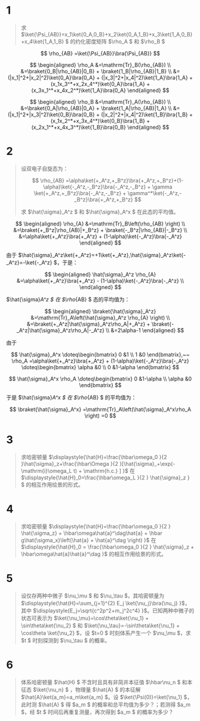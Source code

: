 # 1

> 求 $\ket{\Psi_{AB}}=x_1\ket{0_A,0_B}+x_2\ket{0_A,1_B}+x_3\ket{1_A,0_B}+x_4\ket{1_A,1_B} $ 的约化密度矩阵 $\rho_A $ 和 $\rho_B $

$$
\rho_{AB}
=\ket{\Psi_{AB}}\bra{\Psi_{AB}}
$$

$$
\begin{aligned}
\rho_A
&=\mathrm{Tr}_B(\rho_{AB}) \\
&=\braket{0_B|\rho_{AB}|0_B} + \braket{1_B|\rho_{AB}|1_B} \\
&=(|x_1|^2+|x_2|^2)\ket{0_A}\bra{0_A} + (|x_3|^2+|x_4|^2)\ket{1_A}\bra{1_A} + (x_1x_3^*+x_2x_4^*)\ket{0_A}\bra{1_A} + (x_3x_1^*+x_4x_2^*)\ket{1_A}\bra{0_A}
\end{aligned}
$$

$$
\begin{aligned}
\rho_B
&=\mathrm{Tr}_A(\rho_{AB}) \\
&=\braket{0_A|\rho_{AB}|0_A} + \braket{1_A|\rho_{AB}|1_A} \\
&=(|x_1|^2+|x_3|^2)\ket{0_B}\bra{0_B} + (|x_2|^2+|x_4|^2)\ket{1_B}\bra{1_B} + (x_1x_2^*+x_3x_4^*)\ket{0_B}\bra{1_B} + (x_2x_1^*+x_4x_3^*)\ket{1_B}\bra{0_B}
\end{aligned}
$$

# 2

> 设双电子自旋态为：
>
>$$
\rho_{AB}
=\alpha\ket{+_A^z,+_B^z}\bra{+_A^z,+_B^z}+(1-\alpha)\ket{-_A^z,-_B^z}\bra{-_A^z,-_B^z} + \gamma \ket{+_A^z,+_B^z}\bra{-_A^z,-_B^z} + \gamma^*\ket{-_A^z,-_B^z}\bra{+_A^z,+_B^z}
>$$
>
>求 $\hat{\sigma}_A^z $ 和 $\hat{\sigma}_A^x $ 在此态的平均值。

$$
\begin{aligned}
\rho_{A}
&=\mathrm{Tr}_B\left(\rho_{AB} \right) \\
&=\braket{+_B^z|\rho_{AB}|+_B^z} + \braket{-_B^z|\rho_{AB}|-_B^z} \\
&=\alpha\ket{+_A^z}\bra{+_A^z} + (1-\alpha)\ket{-_A^z}\bra{-_A^z}
\end{aligned}
$$

由于 $\hat{\sigma}_A^z\ket{+_A^z}=+1\ket{+_A^z},\hat{\sigma}_A^z\ket{-_A^z}=-\ket{-_A^z} $，于是：

$$
\begin{aligned}
\hat{\sigma}_A^z \rho_{A}
&=\alpha\ket{+_A^z}\bra{+_A^z} - (1-\alpha)\ket{-_A^z}\bra{-_A^z} \\
\end{aligned}
$$

$\hat{\sigma}_A^z $ 在 $\rho_{AB} $ 态的平均值为：

$$
\begin{aligned}
\braket{\hat{\sigma}_A^z}
&=\mathrm{Tr}_A\left(\hat{\sigma}_A^z \rho_{A} \right) \\
&=\braket{+_A^z|\hat{\sigma}_A^z\rho_A|+_A^z} + \braket{-_A^z|\hat{\sigma}_A^z\rho_A|-_A^z} \\
&=2\alpha-1
\end{aligned}
$$

由于

$$
\hat{\sigma}_A^x
\doteq\begin{bmatrix}
0 &1 \\
1 &0
\end{bmatrix},~~
\rho_A
=\alpha\ket{+_A^z}\bra{+_A^z} + (1-\alpha)\ket{-_A^z}\bra{-_A^z}
\doteq\begin{bmatrix}
\alpha &0 \\
0 &1-\alpha
\end{bmatrix}
$$

$$
\hat{\sigma}_A^x \rho_A
\doteq\begin{bmatrix}
0 &1-\alpha \\
\alpha &0
\end{bmatrix}
$$

于是 $\hat{\sigma}_A^x $ 在 $\rho_{AB} $ 的平均值为：

$$
\braket{\hat{\sigma}_A^x}
=\mathrm{Tr}_A\left(\hat{\sigma}_A^x\rho_A \right)
=0
$$

# 3

> 求哈密顿量 $\displaystyle{\hat{H}=\frac{\hbar\omega_0 }{2 }\hat{\sigma}_z+\frac{\hbar\Omega }{2 }[\hat{\sigma}_+\exp(-\mathrm{i}\omega_L t) + \mathrm{h.c.} ]   }$ 在$\displaystyle{\hat{H}_0=\frac{\hbar\omega_L }{2 } \hat{\sigma}_z } $ 的相互作用绘景的形式。 

# 4

> 求哈密顿量 $\displaystyle{\hat{H}=\frac{\hbar\omega_0 }{2 } \hat{\sigma_z} + \hbar\omega\hat{a}^\dag\hat{a} + \hbar g\hat{\sigma_x}\left(\hat{a} + \hat{a}^\dag \right) }$ 在 $\displaystyle{\hat{H}_0 = \frac{\hbar\omega_0 }{2 } \hat{\sigma}_z + \hbar\omega\hat{a}\hat{a}^\dag }$ 的相互作用绘景的形式。

# 5

> 设仅存两种中微子 $\nu_\mu $ 和 $\nu_\tau $，其哈密顿量为 $\displaystyle{\hat{H}=\sum_{j=1}^{2} E_j \ket{\nu_j}\bra{\nu_j} }$，其中 $\displaystyle{E_j=\sqrt{c^2p^2+m_j^2c^4} }$。已知两种中微子的状态可表示为 $\ket{\nu_\mu}=\cos\theta\ket{\nu_1} + \sin\theta\ket{\nu_2} $ 和 $\ket{\nu_\tau}=-\sin\theta\ket{\nu_1} + \cos\theta \ket{\nu_2} $，设 $t=0 $ 时刻体系产生一个 $\nu_\mu $，求 $t $ 时刻探测到 $\nu_\tau $ 的概率。

# 6

> 体系哈密顿量 $\hat{H} $ 不含时且具有非简并本征值 $\hbar\nu_n $ 和本征态 $\ket{\nu_n} $ ，物理量 $\hat{A} $ 的本征解 $\hat{A}\ket{a_m}=a_m\ket{a_m} $。设 $\ket{\Psi(0)}=\ket{\nu_1} $，此时测 $\hat{A} $ 得 $a_m $ 的概率和总平均值为多少？；若测得 $a_m $，经 $t $ 时间后再重复测量，再次得到 $a_m $ 的概率为多少？


